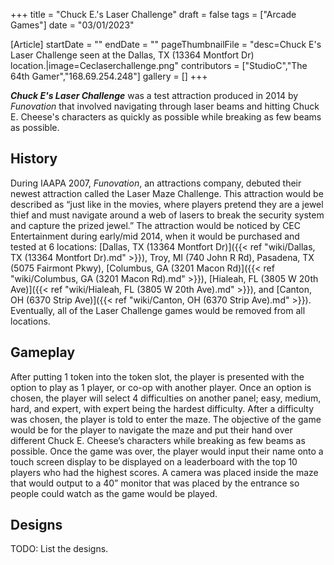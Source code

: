 +++
title = "Chuck E.'s Laser Challenge"
draft = false
tags = ["Arcade Games"]
date = "03/01/2023"

[Article]
startDate = ""
endDate = ""
pageThumbnailFile = "desc=Chuck E's Laser Challenge seen at the Dallas, TX (13364 Montfort Dr) location.|image=Ceclaserchallenge.png"
contributors = ["StudioC","The 64th Gamer","168.69.254.248"]
gallery = []
+++


<b><i>Chuck E's Laser Challenge</b></i> was a test attraction produced in 2014 by <i>Funovation</i> that involved navigating through laser beams and hitting Chuck E. Cheese's characters as quickly as possible while breaking as few beams as possible.

<h2> History </h2>
During IAAPA 2007, <i>Funovation</i>, an attractions company, debuted their newest attraction called the Laser Maze Challenge. This attraction would be described as “just like in the movies, where players pretend they are a jewel thief and must navigate around a web of lasers to break the security system and capture the prized jewel.” The attraction would be noticed by CEC Entertainment during early/mid 2014, when it would be purchased and tested at 6 locations: [Dallas, TX (13364 Montfort Dr)]({{< ref "wiki/Dallas, TX (13364 Montfort Dr).md" >}}), Troy, MI (740 John R Rd), Pasadena, TX (5075 Fairmont Pkwy), [Columbus, GA (3201 Macon Rd)]({{< ref "wiki/Columbus, GA (3201 Macon Rd).md" >}}), [Hialeah, FL (3805 W 20th Ave)]({{< ref "wiki/Hialeah, FL (3805 W 20th Ave).md" >}}), and [Canton, OH (6370 Strip Ave)]({{< ref "wiki/Canton, OH (6370 Strip Ave).md" >}}). Eventually, all of the Laser Challenge games would be removed from all locations.

<h2> Gameplay </h2>
After putting 1 token into the token slot, the player is presented with the option to play as 1 player, or co-op with another player. Once an option is chosen, the player will select 4 difficulties on another panel; easy, medium, hard, and expert, with expert being the hardest difficulty. After a difficulty was chosen, the player is told to enter the maze. The objective of the game would be for the player to navigate the maze and put their hand over different Chuck E. Cheese’s characters while breaking as few beams as possible. Once the game was over, the player would input their name onto a touch screen display to be displayed on a leaderboard with the top 10 players who had the highest scores. A camera was placed inside the maze that would output to a 40” monitor that was placed by the entrance so people could watch as the game would be played. 

<h2> Designs </h2>
TODO: List the designs.